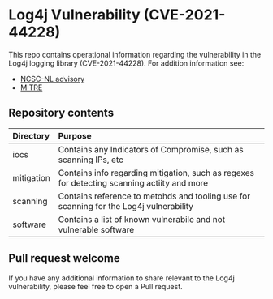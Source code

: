 # Log4j Vulnerability (CVE-2021-44228)

This repo contains operational information regarding the vulnerability in the Log4j logging library (CVE-2021-44228). For addition information see:

* [NCSC-NL advisory](https://www.ncsc.nl/actueel/advisory?id=NCSC-2021-1052)
* [MITRE](https://cve.mitre.org/cgi-bin/cvename.cgi?name=CVE-2021-44228)

## Repository contents

| Directory  | Purpose |
|:-----------|:--------|
| iocs       | Contains any Indicators of Compromise, such as scanning IPs, etc |
| mitigation | Contains info regarding mitigation, such as regexes for detecting scanning actiity and more |
| scanning   | Contains reference to metohds and tooling use for scanning for the Log4j vulnerability |
| software   | Contains a list of known vulnerabile and not vulnerable software |

## Pull request welcome

If you have any additional information to share relevant to the Log4j vulnerability, please feel free to open a Pull request.
